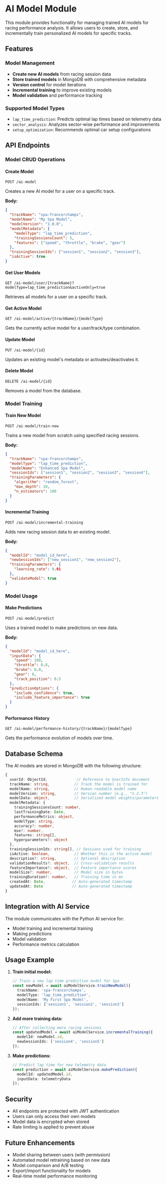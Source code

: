 # AI Model Module

This module provides functionality for managing trained AI models for racing performance analysis. It allows users to create, store, and incrementally train personalized AI models for specific tracks.

## Features

### Model Management
- **Create new AI models** from racing session data
- **Store trained models** in MongoDB with comprehensive metadata
- **Version control** for model iterations
- **Incremental training** to improve existing models
- **Model validation** and performance tracking

### Supported Model Types
- `lap_time_prediction`: Predicts optimal lap times based on telemetry data
- `sector_analysis`: Analyzes sector-wise performance and improvements
- `setup_optimization`: Recommends optimal car setup configurations

## API Endpoints

### Model CRUD Operations

#### Create Model
```
POST /ai-model
```
Creates a new AI model for a user on a specific track.

**Body:**
```json
{
  "trackName": "spa-francorchamps",
  "modelName": "My Spa Model",
  "modelVersion": "1.0.0",
  "modelMetadata": {
    "modelType": "lap_time_prediction",
    "trainingSessionsCount": 5,
    "features": ["speed", "throttle", "brake", "gear"]
  },
  "trainingSessionIds": ["session1", "session2", "session3"],
  "isActive": true
}
```

#### Get User Models
```
GET /ai-model/user/{trackName}?modelType=lap_time_prediction&activeOnly=true
```
Retrieves all models for a user on a specific track.

#### Get Active Model
```
GET /ai-model/active/{trackName}/{modelType}
```
Gets the currently active model for a user/track/type combination.

#### Update Model
```
PUT /ai-model/{id}
```
Updates an existing model's metadata or activates/deactivates it.

#### Delete Model
```
DELETE /ai-model/{id}
```
Removes a model from the database.

### Model Training

#### Train New Model
```
POST /ai-model/train-new
```
Trains a new model from scratch using specified racing sessions.

**Body:**
```json
{
  "trackName": "spa-francorchamps",
  "modelType": "lap_time_prediction", 
  "modelName": "Enhanced Spa Model",
  "sessionIds": ["session1", "session2", "session3", "session4"],
  "trainingParameters": {
    "algorithm": "random_forest",
    "max_depth": 10,
    "n_estimators": 100
  }
}
```

#### Incremental Training
```
POST /ai-model/incremental-training
```
Adds new racing session data to an existing model.

**Body:**
```json
{
  "modelId": "model_id_here",
  "newSessionIds": ["new_session1", "new_session2"],
  "trainingParameters": {
    "learning_rate": 0.01
  },
  "validateModel": true
}
```

### Model Usage

#### Make Predictions
```
POST /ai-model/predict
```
Uses a trained model to make predictions on new data.

**Body:**
```json
{
  "modelId": "model_id_here",
  "inputData": {
    "speed": 180,
    "throttle": 0.8,
    "brake": 0.0,
    "gear": 6,
    "track_position": 0.5
  },
  "predictionOptions": {
    "include_confidence": true,
    "include_feature_importance": true
  }
}
```

#### Performance History
```
GET /ai-model/performance-history/{trackName}/{modelType}
```
Gets the performance evolution of models over time.

## Database Schema

The AI models are stored in MongoDB with the following structure:

```typescript
{
  userId: ObjectId,             // Reference to UserInfo document
  trackName: string,           // Track the model is trained for
  modelName: string,           // Human-readable model name
  modelVersion: string,        // Version number (e.g., "1.2.3")
  modelData: object,           // Serialized model weights/parameters
  modelMetadata: {
    trainingSessionsCount: number,
    lastTrainingDate: Date,
    performanceMetrics: object,
    modelType: string,
    accuracy?: number,
    mse?: number,
    features: string[],
    hyperparameters?: object
  },
  trainingSessionIds: string[], // Sessions used for training
  isActive: boolean,           // Whether this is the active model
  description?: string,        // Optional description
  validationResults?: object,  // Cross-validation results
  featureImportance?: object,  // Feature importance scores
  modelSize?: number,          // Model size in bytes
  trainingDuration?: number,   // Training time in ms
  createdAt: Date,            // Auto-generated timestamp
  updatedAt: Date             // Auto-generated timestamp
}
```

## Integration with AI Service

The module communicates with the Python AI service for:
- Model training and incremental training
- Making predictions
- Model validation
- Performance metrics calculation

## Usage Example

1. **Train initial model:**
   ```typescript
   // Train a new lap time prediction model for Spa
   const newModel = await aiModelService.trainNewModel({
     trackName: 'spa-francorchamps',
     modelType: 'lap_time_prediction',
     modelName: 'My First Spa Model',
     sessionIds: ['session1', 'session2', 'session3']
   });
   ```

2. **Add more training data:**
   ```typescript
   // After collecting more racing sessions
   const updatedModel = await aiModelService.incrementalTraining({
     modelId: newModel.id,
     newSessionIds: ['session4', 'session5']
   });
   ```

3. **Make predictions:**
   ```typescript
   // Predict lap time for new telemetry data
   const prediction = await aiModelService.makePrediction({
     modelId: updatedModel.id,
     inputData: telemetryData
   });
   ```

## Security

- All endpoints are protected with JWT authentication
- Users can only access their own models
- Model data is encrypted when stored
- Rate limiting is applied to prevent abuse

## Future Enhancements

- Model sharing between users (with permission)
- Automated model retraining based on new data
- Model comparison and A/B testing
- Export/import functionality for models
- Real-time model performance monitoring
